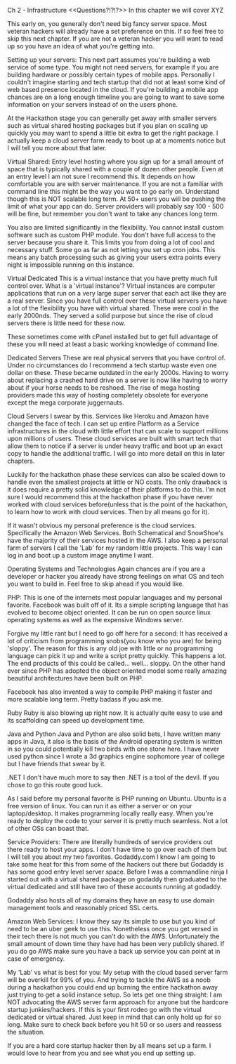 Ch 2 - Infrastructure
<<Questions?!?!?>>
In this chapter we will cover XYZ

This early on, you generally don't need big fancy server space. Most veteran hackers will already have a set preference on this. If so feel free to skip this next chapter. If you are not a veteran hacker you will want to read up so you have an idea of what you're getting into. 

Setting up your servers:
This next part assumes you're building a web service of some type. You might not need servers, for example if you are building hardware or possibly certain types of mobile apps. Personally I couldn't imagine starting and tech startup that did not at least some kind of web based presence located in the cloud. If you're building a mobile app chances are on a long enough timeline you are going to want to save some information on your servers instead of on the users phone.

At the Hackathon stage you can generally get away with smaller servers such as virtual shared hosting packages but if you plan on scaling up quickly you may want to spend a little bit extra to get the right package. I actually keep a cloud server farm ready to boot up at a moments notice but I will tell you more about that later.

Virtual Shared:
Entry level hosting where you sign up for a small amount of space that is typically shared with a couple of dozen other people. Even at an entry level I am not sure I recommend this. It depends on how comfortable you are with server maintenance. If you are not a familiar with command line this might be the way you want to go early on. Understand though this is NOT scalable long term. At 50+ users you will be pushing the limit of what your app can do. Server providers will probably say 100 - 500 will be fine, but remember you don't want to take any chances long term. 

You also are limited significantly in the flexibility. You cannot install custom software such as custom  PHP module. You don't have full access to the server because you share it. This limits you from doing a lot of cool and necessary stuff. Some go as far as not letting you set up cron jobs. This means any batch processing such as giving your users extra points every night is impossible running on this instance.

Virtual Dedicated
This is a virtual instance that you have pretty much full control over. What is a 'virtual instance'? Virtual instances are computer applications that run on a very large super server that each act like they are a real server. Since you have full control over these virtual servers you have a lot of the flexibility you have with virtual shared. These were cool in the early 2000nds. They served a solid purpose but since the rise of cloud servers there is little need for these now.

These sometimes come with cPanel installed but to get full advantage of these you will need at least a basic working knowledge of command line.

Dedicated Servers
These are real physical servers that you have control of. Under no circumstances do I recommend a tech startup waste even one dollar on these. These became outdated in the early 2000s. Having to worry about replacing a crashed hard drive on a server is now like having to worry about if your horse needs to be reshoed. The rise of mega hosting providers made this way of hosting completely obsolete for everyone except the mega corporate juggernauts.

Cloud Servers
I swear by this. Services like Heroku and Amazon have changed the face of tech. I can set up entire Platform as a Service infrastructures in the cloud with little effort that can scale to support millions upon millions of users. These cloud services are built with smart tech that allow them to notice if a server is under heavy traffic and boot up an exact copy to handle the additional traffic. I will go into more detail on this in later chapters. 

Luckily for the hackathon phase these services can also be scaled down to handle even the smallest projects at little or NO costs. The only drawback is it does require a pretty solid knowledge of their platforms to do this. I'm not sure I would recommend this at the hackathon phase if you have never worked with cloud services before(unless that is the point of the hackathon, to learn how to work with cloud services. Then by all means go for it).

If it wasn't obvious my personal preference is the cloud services. Specifically the Amazon Web Services. Both Schematical and SnowShoe's have the majority of their services hosted in the AWS. I also keep a personal farm of servers I call the 'Lab' for my random little projects. This way I can log in and boot up a custom image anytime I want.

Operating Systems and Technologies
Again chances are if you are a developer or hacker you already have strong feelings on what OS and tech you want to build in. Feel free to skip ahead if you would like.

PHP:
This is one of the internets most popular languages and my personal favorite. Facebook was built off of it. Its a simple scripting language that has evolved to become object oriented. It can be run on open source linux operating systems as well as the expensive Windows server.

Forgive my little rant but I need to go off here for a second: It has received a lot of criticism from programming snobs(you know who you are) for being 'sloppy'. The reason for this is any old joe with little or no programming language can pick it up and write a script pretty quickly. This happens a lot. The end products of this could be called... well... sloppy. On the other hand ever since PHP has adopted the object oriented model some really amazing beautiful architectures have been built on PHP. 

Facebook has also invented a way to compile PHP making it faster and more scalable long term. Pretty badass if you ask me.

Ruby
Ruby is also blowing up right now. It is actually quite easy to use and its scaffolding can speed up development time.

Java and Python
Java and Python are also solid bets, I have written many apps in Java, it also is the basis of the Android operating system is written in so you could potentially kill two birds with one stone here. I have never used python since I wrote a 3d graphics engine sophomore year of college but I have friends that swear by it.

.NET
I don't have much more to say then .NET is a tool of the devil. If you chose to go this route good luck.

As I said before my personal favorite is PHP running on Ubuntu. Ubuntu is a free version of linux. You can run it as either a server or on your laptop/desktop. It makes programming locally really easy. When you're ready to deploy the code to your server it is pretty much seamless. Not a lot of other OSs can boast that. 

Service Providers:
There are literally hundreds of service providers out there ready to host your apps. I don't have time to go over each of them but I will tell you about my two favorites. 
Godaddy.com
I know I am going to take some heat for this from some of the hackers out there but Godaddy is has some good entry level server space. Before I was a commandline ninja I started out with a virtual shared package on godaddy then graduated to the virtual dedicated and still have two of these accounts running at godaddy. 

Godaddy also hosts all of my domains they have an easy to use domain management tools and reasonably priced SSL certs.

Amazon Web Services:
I know they say its simple to use but you kind of need to be an uber geek to use this. Nonetheless once you get versed in their tech there is not much you can't do with the AWS. Unfortunately the small amount of down time they have had has been very publicly shared. If you do go AWS make sure you have a back up service you can point at in case of emergency.


My 'Lab' vs what is best for you:
My setup with the cloud based server farm will be overkill for 99% of you. And trying to tackle the AWS as a noob during a hackathon you could end up burning the entire hackathon away just trying to get a solid instance setup. So lets get one thing straight: I am NOT advocating the AWS server farm approach for anyone but the hardcore startup junkies/hackers. If this is your first rodeo go with the virtual dedicated or virtual shared. Just keep in mind that can only hold up for so long. Make sure to check back before you hit 50 or so users and reassess the situation.

If you are a hard core startup hacker then by all means set up a farm. I would love to hear from you and see what you end up setting up. 


